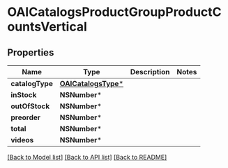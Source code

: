 # OAICatalogsProductGroupProductCountsVertical

## Properties
Name | Type | Description | Notes
------------ | ------------- | ------------- | -------------
**catalogType** | [**OAICatalogsType***](OAICatalogsType.md) |  | 
**inStock** | **NSNumber*** |  | 
**outOfStock** | **NSNumber*** |  | 
**preorder** | **NSNumber*** |  | 
**total** | **NSNumber*** |  | 
**videos** | **NSNumber*** |  | 

[[Back to Model list]](../README.md#documentation-for-models) [[Back to API list]](../README.md#documentation-for-api-endpoints) [[Back to README]](../README.md)


